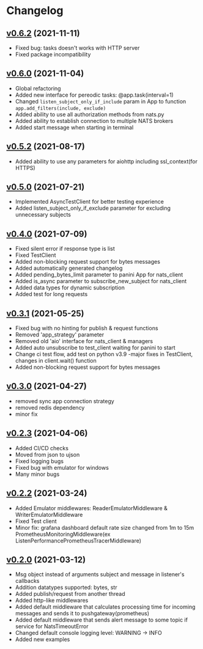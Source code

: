 # Changelog
## [v0.6.2](https://github.com/lwinterface/panini/tree/v0.6.2) (2021-11-11)

- Fixed bug: tasks doesn't works with HTTP server
- Fixed package incompatibility

## [v0.6.0](https://github.com/lwinterface/panini/tree/v0.6.0) (2021-11-04)

- Global refactoring
- Added new interface for pereodic tasks: @app.task(interval=1)
- Changed `listen_subject_only_if_include` param in App to function `app.add_filters(include, exclude)`
- Added ability to use all authorization methods from nats.py
- Added ability to establish connection to multiple NATS brokers
- Added start message when starting in terminal

## [v0.5.2](https://github.com/lwinterface/panini/tree/v0.5.2) (2021-08-17)

- Added ability to use any parameters for aiohttp including ssl_context(for HTTPS)

## [v0.5.0](https://github.com/lwinterface/panini/tree/v0.5.0) (2021-07-21)

- Implemented AsyncTestClient for better testing experience
- Added listen_subject_only_if_exclude parameter for excluding unnecessary subjects

## [v0.4.0](https://github.com/lwinterface/panini/tree/v0.4.0) (2021-07-09)

- Fixed silent error if response type is list
- Fixed TestClient
- Added non-blocking request support for bytes messages
- Added automatically generated changelog
- Added pending_bytes_limit parameter to panini App for nats_client
- Added is_async parameter to subscribe_new_subject for nats_client
- Added data types for dynamic subscription
- Added test for long requests

## [v0.3.1](https://github.com/lwinterface/panini/tree/v0.3.1) (2021-05-25)

- Fixed bug with no hinting for publish & request functions
- Removed 'app_strategy' parameter
- Removed old 'aio' interface for nats_client & managers
- Added auto unsubscribe to test_client waiting for panini to start
- Change ci test flow, add test on python v3.9 -major fixes in TestClient, changes in client.wait() function
- Added non-blocking request support for bytes messages

## [v0.3.0](https://github.com/lwinterface/panini/tree/v0.3.0) (2021-04-27)

- removed sync app connection strategy
- removed redis dependency
- minor fix

## [v0.2.3](https://github.com/lwinterface/panini/tree/v0.2.3) (2021-04-06)

- Added CI/CD checks
- Moved from json to ujson
- Fixed logging bugs
- Fixed bug with emulator for windows
- Many minor bugs

## [v0.2.2](https://github.com/lwinterface/panini/tree/v0.2.2) (2021-03-24)

- Added Emulator middlewares: ReaderEmulatorMiddleware & WriterEmulatorMiddleware
- Fixed Test client
- Minor fix: grafana dashboard default rate size changed from 1m to 15m PrometheusMonitoringMiddleware(ex ListenPerformancePrometheusTracerMiddleware)

## [v0.2.0](https://github.com/lwinterface/panini/tree/v0.2.0) (2021-03-12)

- Msg object instead of arguments subject and message in listener's callbacks
- Addition datatypes supported: bytes, str
- Added publish/request from another thread
- Added http-like middlewares
- Added default middleware that calculates processing time for incoming messages and sends it to pushgateway(prometheus)
- Added default middleware that sends alert message to some topic if service for NatsTimeoutError
- Changed default console logging level: WARNING -> INFO
- Added new examples



